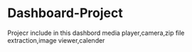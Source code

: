 # Dashboard-Project
Projecr include in this dashbord media player,camera,zip file extraction,image viewer,calender
